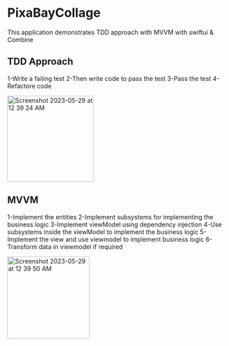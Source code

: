 # PixaBayCollage
This application demonstrates TDD approach with MVVM with swiftui &amp; Combine

## TDD Approach ##

1-Write a failing test
2-Then write code to pass the test
3-Pass the test
4-Refactore code

<img width="197" alt="Screenshot 2023-05-29 at 12 39 24 AM" src="https://github.com/Zulqurnain24/PixaBayCollage/assets/6280238/91037ee8-ef11-471a-a06c-cc40d751ca60">

## MVVM ##

1-Implement the entities
2-Implement subsystems for implementing the business logic
3-Implement viewModel using dependency injection
4-Use subsystems inside the viewModel to implement the business logic
5-Implement the view and use viewmodel to implement business logic
6-Transform data in viewmodel if required

<img width="188" alt="Screenshot 2023-05-29 at 12 39 50 AM" src="https://github.com/Zulqurnain24/PixaBayCollage/assets/6280238/4bf01346-ef48-4435-8180-59159cd2dd6e">
